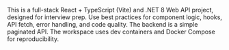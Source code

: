 <!-- Use this file to provide workspace-specific custom instructions to Copilot. For more details, visit https://code.visualstudio.com/docs/copilot/copilot-customization#_use-a-githubcopilotinstructionsmd-file -->

This is a full-stack React + TypeScript (Vite) and .NET 8 Web API project, designed for interview prep. Use best practices for component logic, hooks, API fetch, error handling, and code quality. The backend is a simple paginated API. The workspace uses dev containers and Docker Compose for reproducibility.
